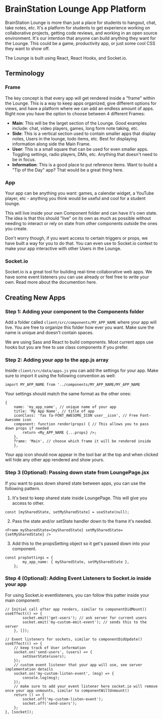 # BrainStation Lounge App Platform

BrainStation Lounge is more than just a place for students to hangout, chat, take notes, etc. It's a platform for students to get experience working on collaborative projects, getting code reviews, and working in an open source environment. It's our intention that anyone can build anything they want for the Lounge. This could be a game, productivity app, or just some cool CSS they want to show off.

The Lounge is built using React, React Hooks, and Socket.io.

## Terminology

### **Frame**

The key concept is that every app will get rendered inside a "frame" within the Lounge. This is a way to keep apps organized, give different options for views, and have a platform where we can add an endless amount of apps. Right now you have the option to choose between 4 different Frames:

-   **Main**: This will be the larget section of the Lounge. Good examples include: chat, video players, games, long form note taking, etc.
-   **Side**: This is a vertical section used to contain smaller apps that display notes, Users in the lounge, todo items, etc. Best for displaying information along side the Main Frame.
-   **User**: This is a small square that can be used for even smaller apps. Toggling settings, radio players, DMs, etc. Anything that doesn't need to be in focus.
-   **Information**: This is a good place to put reference items. Want to build a "Tip of the Day" app? That would be a great thing here.

### **App**

Your app can be anything you want: games, a calendar widget, a YouTube player, etc - anything you think would be useful and cool for a student lounge.

This will live inside your own Component folder and can have it's own state. The idea is that this should "live" on its own as much as possible without needing to interact or rely on state from other components outside the ones you create.

Don't worry though, if you want access to certain triggers or props, we have built a way for you to do that. You can even use to Socket.io context to make your app interactive with other Users in the Lounge.

### **Socket.io**

Socket.io is a great tool for building real-time collaborative web apps. We have some event listeners you can use already or feel free to write your own. Read more about the documention here.

## Creating New Apps

### Step 1: Adding your component to the Components folder

Add a folder called `client/src/components/MY_APP_NAME` where your app will live. You are free to organize this folder how ever you want. Make sure the name is unique and doesn't contain spaces.

We are using Sass and React to build components. Most current apps use hooks but you are free to use class components if you prefer.

### Step 2: Adding your app to the app.js array

Inside `client/src/data/apps.js` you can add the settings for your app. Make sure to import it using the following convention as well:

```
import MY_APP_NAME from '../components/MY_APP_NAME/MY_APP_NAME
```

Your settings should match the same format as the other ones:

```
{
    name: 'my_app_name', // unique name of your app
    title: 'My App Name', // title of app
    iconClass: 'fas fa-FONT_AWESOME_ICON user__icon', // Free Font-Awesome icon
    component: function render(props) { // This allows you to pass down props if needed
        return <My_APP_NAME {...props} />;
    },
    frame: 'Main', // choose which frame it will be rendered inside
	},
```

Your app icon should now appear in the tool bar at the top and when clicked will hide any other app rendered and show yours.

### Step 3 (Optional): Passing down state from LoungePage.jsx

If you want to pass down shared state between apps, you can use the following pattern.

1. It's best to keep shared state inside LoungePage. This will give you access to other.

```
const [mySharedState, setMySharedState] = useState(null);
```

2. Pass the state and/or setState handler down to the frame it's needed.

```
<Frame mySharedState={mySharedState} setMySharedState={setMySharedState} />
```

3. Add this to the propsSetting object so it get's passed down into your component.

```
const propSettings = {
		my_app_name: { mySharedState, setMySharedState },
	};
```

### Step 4 (Optional): Adding Event Listeners to Socket.io inside your app

For using Socket.io eventlisteners, you can follow this patter inside your main component:

```
// Initial call after app renders, similar to componentDidMount()
useEffect(() => {
		socket.emit('get-users'); // ask server for current users
        socket.emit('my-custom-emit-event'); // sends this to the server
	}, []);

// Event listeners for sockets, similar to componentDidUpdate()
useEffect(() => {
    // keep track of User information
    socket.on('send-users', (users) => {
        setUserState(users);
    });
    // custom event listener that your app will use, see server implementation details
    socket.on('my-custom-listen-event', (msg) => {
        console.log(msg);
    });
    // make sure to add your event listener here socket.io will remove once your app unmounts, similar to componentWillUnmount()
    return () => {
        socket.off('my-custom-listen-event');
        socket.off('send-users');
    };
}, [socket]);
```

